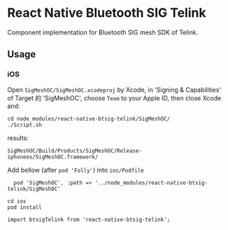 # React Native Bluetooth SIG Telink
Component implementation for Bluetooth SIG mesh SDK of Telink.

## Usage
### iOS
Open `SigMeshOC/SigMeshOC.xcodeproj` by Xcode, in 'Signing & Capabilities' of Target 的 'SigMeshOC', choose `Team` to your Apple ID, then close Xcode and:

    cd node_modules/react-native-btsig-telink/SigMeshOC/
    ./Script.sh

results:
```
SigMeshOC/Build/Products/SigMeshOC/Release-iphoneos/SigMeshOC.framework/
```

Add bellow (after `pod 'Folly'`) into `ios/Podfile`
```
  pod 'SigMeshOC', :path => '../node_modules/react-native-btsig-telink/SigMeshOC'
```

    cd ios
    pod install

    import btsigTelink from 'react-native-btsig-telink';

